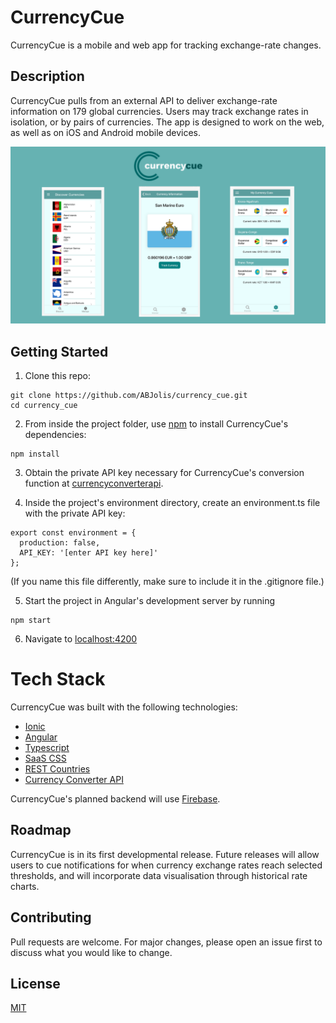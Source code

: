 # CurrencyCue

CurrencyCue is a mobile and web app for tracking exchange-rate changes.

## Description

CurrencyCue pulls from an external API to deliver exchange-rate information on 179 global currencies. Users may track exchange rates in isolation, or by pairs of currencies. The app is designed to work on the web, as well as on iOS and Android mobile devices.

![CurrencyCue User Flow](<https://github.com/ABJolis/currency_cue/raw/master/src/assets/Untitled%20design%20(11).png>)

## Getting Started

1. Clone this repo:

```
git clone https://github.com/ABJolis/currency_cue.git
cd currency_cue
```

2. From inside the project folder, use [npm](https://npmjs.com/) to install CurrencyCue's dependencies:

```
npm install
```

3. Obtain the private API key necessary for CurrencyCue's conversion function at [currencyconverterapi](https://www.currencyconverterapi.com/).

4. Inside the project's environment directory, create an environment.ts file with the private API key:

```
export const environment = {
  production: false,
  API_KEY: '[enter API key here]'
};
```

(If you name this file differently, make sure to include it in the .gitignore file.)

5. Start the project in Angular's development server by running

```
npm start
```

6. Navigate to [localhost:4200](http://localhost:4200/currencies/)

# Tech Stack

CurrencyCue was built with the following technologies:

- [Ionic](https://ionicframework.com/)
- [Angular](https://angular.io/)
- [Typescript](https://www.typescriptlang.org/)
- [SaaS CSS](https://sass-lang.com/)
- [REST Countries](https://restcountries.eu/)
- [Currency Converter API](https://www.currencyconverterapi.com/)

CurrencyCue's planned backend will use [Firebase](https://firebase.google.com/).

## Roadmap

CurrencyCue is in its first developmental release. Future releases will allow users to cue notifications for when currency exchange rates reach selected thresholds, and will incorporate data visualisation through historical rate charts.

## Contributing

Pull requests are welcome. For major changes, please open an issue first to discuss what you would like to change.

## License

[MIT](https://choosealicense.com/licenses/mit/)
